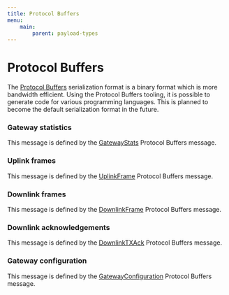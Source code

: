 ```yaml
---
title: Protocol Buffers
menu:
    main:
        parent: payload-types
---
```


# Protocol Buffers

The [Protocol Buffers](https://developers.google.com/protocol-buffers/) serialization
format is a binary format which is more bandwidth efficient. Using the
Protocol Buffers tooling, it is possible to generate code for various
programming languages. This is planned to become the default serialization
format in the future.

### Gateway statistics

This message is defined by the [GatewayStats](https://github.com/brocaar/loraserver/blob/master/api/gw/gw.proto)
Protocol Buffers message.

### Uplink frames

This message is defined by the [UplinkFrame](https://github.com/brocaar/loraserver/blob/master/api/gw/gw.proto)
Protocol Buffers message.

### Downlink frames

This message is defined by the [DownlinkFrame](https://github.com/brocaar/loraserver/blob/master/api/gw/gw.proto)
Protocol Buffers message.

### Downlink acknowledgements

This message is defined by the [DownlinkTXAck](https://github.com/brocaar/loraserver/blob/master/api/gw/gw.proto)
Protocol Buffers message.

### Gateway configuration

This message is defined by the [GatewayConfiguration](https://github.com/brocaar/loraserver/blob/master/api/gw/gw.proto)
Protocol Buffers message.
